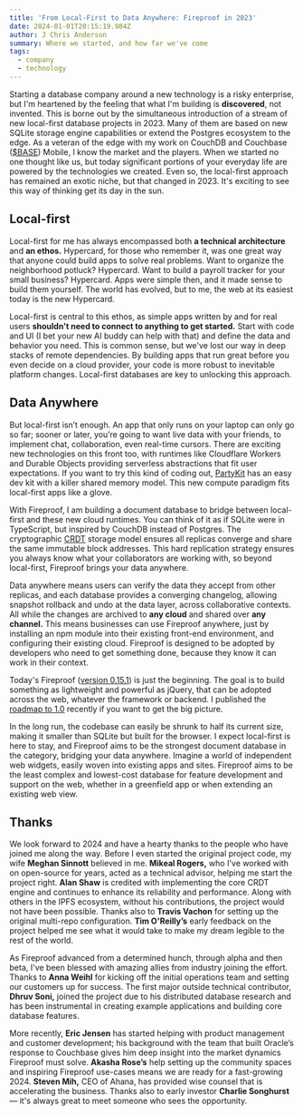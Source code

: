 ```yaml
---
title: 'From Local-First to Data Anywhere: Fireproof in 2023'
date: 2024-01-01T20:15:19.984Z
author: J Chris Anderson
summary: Where we started, and how far we've come
tags:
  - company
  - technology
---
```


Starting a database company around a new technology is a risky enterprise, but I'm heartened by the feeling that what I'm building is **discovered**, not invented. This is borne out by the simultaneous introduction of a stream of new local-first database projects in 2023. Many of them are based on new SQLite storage engine capabilities or extend the Postgres ecosystem to the edge. As a veteran of the edge with my work on CouchDB and Couchbase ([$BASE](https://www.couchbase.com/mobile)) Mobile, I know the market and the players. When we started no one thought like us, but today significant portions of your everyday life are powered by the technologies we created. Even so, the local-first approach has remained an exotic niche, but that changed in 2023. It's exciting to see this way of thinking get its day in the sun.

## Local-first

Local-first for me has always encompassed both **a technical architecture** and **an ethos.** Hypercard, for those who remember it, was one great way that anyone could build apps to solve real problems. Want to organize the neighborhood potluck? Hypercard. Want to build a payroll tracker for your small business? Hypercard. Apps were simple then, and it made sense to build them yourself. The world has evolved, but to me, the web at its easiest today is the new Hypercard.

Local-first is central to this ethos, as simple apps written by and for real users **shouldn't need to connect to anything to get started.** Start with code and UI (I bet your new AI buddy can help with that) and define the data and behavior you need. This is common sense, but we've lost our way in deep stacks of remote dependencies. By building apps that run great before you even decide on a cloud provider, your code is more robust to inevitable platform changes. Local-first databases are key to unlocking this approach.

## Data Anywhere

But local-first isn’t enough. An app that only runs on your laptop can only go so far; sooner or later, you’re going to want live data with your friends, to implement chat, collaboration, even real-time cursors. There are exciting new technologies on this front too, with runtimes like Cloudflare Workers and Durable Objects providing serverless abstractions that fit user expectations. If you want to try this kind of coding out, [PartyKit](https://www.partykit.io) has an easy dev kit with a killer shared memory model. This new compute paradigm fits local-first apps like a glove.

With Fireproof, I am building a document database to bridge between local-first and these new cloud runtimes. You can think of it as if SQLite were in TypeScript, but inspired by CouchDB instead of Postgres. The cryptographic [CRDT](https://en.wikipedia.org/wiki/Conflict-free_replicated_data_type) storage model ensures all replicas converge and share the same immutable block addresses. This hard replication strategy ensures you always know what your collaborators are working with, so beyond local-first, Fireproof brings your data anywhere.

Data anywhere means users can verify the data they accept from other replicas, and each database provides a converging changelog, allowing snapshot rollback and undo at the data layer, across collaborative contexts. All while the changes are archived to **any cloud** and shared over **any channel.** This means businesses can use Fireproof anywhere, just by installing an npm module into their existing front-end environment, and configuring their existing cloud. Fireproof is designed to be adopted by developers who need to get something done, because they know it can work in their context.

Today's Fireproof ([version 0.15.1](https://www.npmjs.com/package/@fireproof/core)) is just the beginning. The goal is to build something as lightweight and powerful as jQuery, that can be adopted across the web, whatever the framework or backend. I published the [roadmap to 1.0](https://fireproof.storage/posts/roadmap-to-1.0/) recently if you want to get the big picture.

In the long run, the codebase can easily be shrunk to half its current size, making it smaller than SQLite but built for the browser. I expect local-first is here to stay, and Fireproof aims to be the strongest document database in the category, bridging your data anywhere. Imagine a world of independent web widgets, easily woven into existing apps and sites. Fireproof aims to be the least complex and lowest-cost database for feature development and support on the web, whether in a greenfield app or when extending an existing web view.

## Thanks

We look forward to 2024 and have a hearty thanks to the people who have joined me along the way. Before I even started the original project code, my wife **Meghan Sinnott** believed in me. **Mikeal Rogers,** who I've worked with on open-source for years, acted as a technical advisor, helping me start the project right. **Alan Shaw** is credited with implementing the core CRDT engine and continues to enhance its reliability and performance. Along with others in the IPFS ecosystem, without his contributions, the project would not have been possible. Thanks also to **Travis Vachon** for setting up the original multi-repo configuration. **Tim O'Reilly’s** early feedback on the project helped me see what it would take to make my dream legible to the rest of the world.

As Fireproof advanced from a determined hunch, through alpha and then beta, I've been blessed with amazing allies from industry joining the effort. Thanks to **Anna Weihl** for kicking off the initial operations team and setting our customers up for success. The first major outside technical contributor, **Dhruv Soni,** joined the project due to his distributed database research and has been instrumental in creating example applications and building core database features. 

More recently, **Eric Jensen** has started helping with product management and customer development; his background with the team that built Oracle’s response to Couchbase gives him deep insight into the market dynamics Fireproof must solve. **Akasha Rose’s** help setting up the community spaces and inspiring Fireproof use-cases means we are ready for a fast-growing 2024. **Steven Mih,** CEO of Ahana, has provided wise counsel that is accelerating the business. Thanks also to early investor **Charlie Songhurst** — it's always great to meet someone who sees the opportunity.
